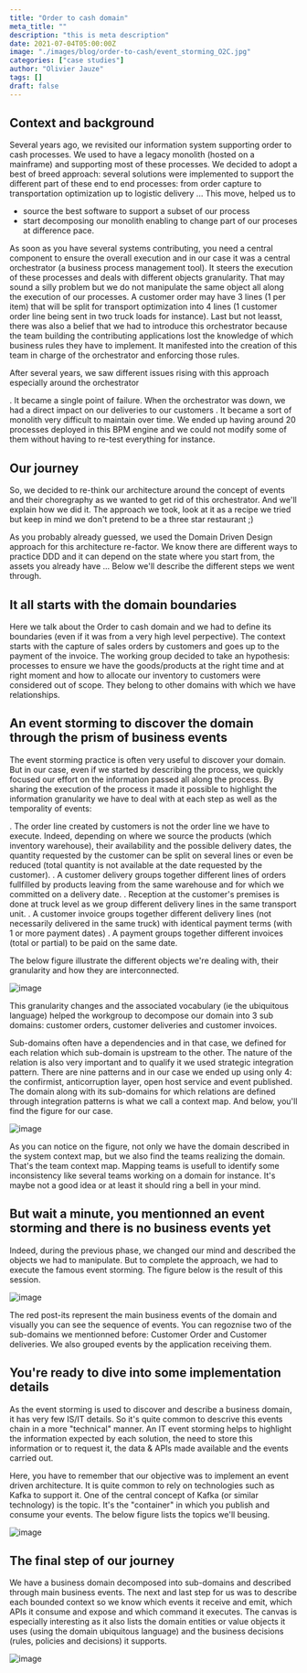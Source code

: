 ```yaml
---
title: "Order to cash domain"
meta_title: ""
description: "this is meta description"
date: 2021-07-04T05:00:00Z
image: "./images/blog/order-to-cash/event_storming_O2C.jpg"
categories: ["case studies"]
author: "Olivier Jauze"
tags: []
draft: false
---
```


## Context and background

Several years ago, we revisited our information system supporting order to cash processes. We used to have a legacy monolith (hosted on a mainframe) and supporting most of these processes. We decided to adopt a best of breed approach: several solutions were implemented to support the different part of these end to end processes: from order capture to transportation optimization up to logistic delivery ... This move, helped us to

* source the best software to support a subset of our process
* start decomposing our monolith enabling to change part of our proceses at difference pace.

As soon as you have several systems contributing, you need a central component to ensure the overall execution and in our case it was a central orchestrator (a business process management tool). It steers the execution of these processes and deals with different objects granularity. That may sound a silly problem but we do not manipulate the same object all along the execution of our processes. A customer order may have 3 lines (1 per item) that will be split for transport optimization into 4 lines (1 customer order line being sent in two truck loads for instance). Last but not leasst, there was also a belief that we had to introduce this orchestrator because the team building the contributing applications lost the knowledge of which business rules they have to implement. It manifested into the creation of this team in charge of the orchestrator and enforcing those rules.

After several years, we saw different issues rising with this approach especially around the orchestrator

. It became a single point of failure. When the orchestrator was down, we had a direct impact on our deliveries to our customers
. It became a sort of monolith very difficult to maintain over time. We ended up having around 20 processes deployed in this BPM engine and we could not modify some of them without having to re-test everything for instance.

## Our journey

So, we decided to re-think our architecture around the concept of events and their choregraphy as we wanted to get rid of this orchestrator. And we'll explain how we did it. The approach we took, look at it as a recipe we tried but keep in mind we don't pretend to be a three star restaurant ;)

As you probably already guessed, we used the Domain Driven Design approach for this architecture re-factor. We know there are different ways to practice DDD and it can depend on the state where you start from, the assets you already have ... Below we'll describe the different steps we went through.

## It all starts with the domain boundaries

Here we talk about the Order to cash domain and we had to define its boundaries (even if it was from a very high level perpective). The context starts with the capture of sales orders by customers and goes up to the payment of the invoice. The working group decided to take an hypothesis: processes to ensure we have the goods/products at the right time and at right moment and how to allocate our inventory to customers were considered out of scope. They belong to other domains with which we have relationships.

## An event storming to discover the domain through the prism of business events

The event storming practice is often very useful to discover your domain. But in our case, even if we started by describing the process, we quickly focused our effort on the information passed all along the process. By sharing the execution of the process it made it possible to highlight the information granularity we have to deal with at each step as well as the temporality of events:

. The order line created by customers is not the order line we have to execute. Indeed, depending on where we source the products (which inventory warehouse), their availability and the possible delivery dates, the quantity requested by the customer can be split on several lines or even be reduced (total quantity is not available at the date requested by the customer).
. A customer delivery groups together different lines of orders fullfilled by products leaving from the same warehouse and for which we committed on a delivery date.
. Reception at the customer's premises is done at truck level as we group different delivery lines in the same transport unit. 
. A customer invoice groups together different delivery lines (not necessarily delivered in the same truck) with identical payment terms (with 1 or more payment dates)
. A payment groups together different invoices (total or partial) to be paid on the same date.

The below figure illustrate the different objects we're dealing with, their granularity and how they are interconnected.

![image](./images/blog/order-to-cash/object_granularity.png)

This granularity changes and the associated vocabulary (ie the ubiquitous language) helped the workgroup to decompose our domain into 3 sub domains: customer orders, customer deliveries and customer invoices.

Sub-domains often have a dependencies and in that case, we defined for each relation which sub-domain is upstream to the other. The nature of the relation is also very important and to qualify it we used strategic integration pattern. There are nine patterns and in our case we ended up using only 4: the confirmist, anticorruption layer, open host service and event published. The domain along with its sub-domains for which relations are defined through integration patterns is what we call a context map. And below, you'll find the figure for our case.

![image](./images/blog/order-to-cash/o2c_domain.png)

As you can notice on the figure, not only we have the domain described in the system context map, but we also find the teams realizing the domain. That's the team context map. Mapping teams is usefull to identify some inconsistency like several teams working on a domain for instance. It's maybe not a good idea or at least it should ring a bell in your mind.

## But wait a minute, you mentionned an event storming and there is no business events yet

Indeed, during the previous phase, we changed our mind and described the objects we had to manipulate. But to complete the approach, we had to execute the famous event storming. The figure below is the result of this session.

![image](./images/blog/order-to-cash/event_storming_O2C.jpg)

The red post-its represent the main business events of the domain and visually you can see the sequence of events. You can regoznise two of the sub-domains we mentionned before: Customer Order and Customer deliveries. We also grouped events by the application receiving them.

## You're ready to dive into some implementation details

As the event storming is used to discover and describe a business domain, it has very few IS/IT details. So it's quite common to descrive this events chain in a more "technical" manner. An IT event storming helps to highlight the information expected by each solution, the need to store this information or to request it, the data & APIs made available and the events carried out.

Here, you have to remember that our objective was to implement an event driven architecture. It is quite common to rely on technologies such as Kafka to support it. One of the central concept of Kafka (or similar technology) is the topic. It's the "container" in which you publish and consume your events. The below figure lists the topics we'll beusing.

![image](./images/blog/order-to-cash/event_storming_it.png)

## The final step of our journey

We have a business domain decomposed into sub-domains and described through main business events. The next and last step for us was to describe each bounded context so we know which events it receive and emit, which APIs it consume and expose and which command it executes. The canvas is especially interesting as it also lists the domain entities or value objects it uses (using the domain ubiquitous language) and the business decisions (rules, policies and decisions) it supports.

![image](./images/blog/order-to-cash/bounded_context_canvas.jpg)